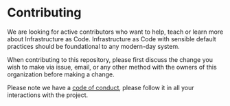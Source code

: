 # Contributing

We are looking for active contributors who want to help, teach or learn more about Infrastructure as Code. Infrastructure as Code with sensible default practices should be foundational to any modern-day system.

When contributing to this repository, please first discuss the change you wish to make via issue,
email, or any other method with the owners of this organization before making a change.

Please note we have a [code of conduct](CODE_OF_CONDUCT.md), please follow it in all your interactions with the project.
